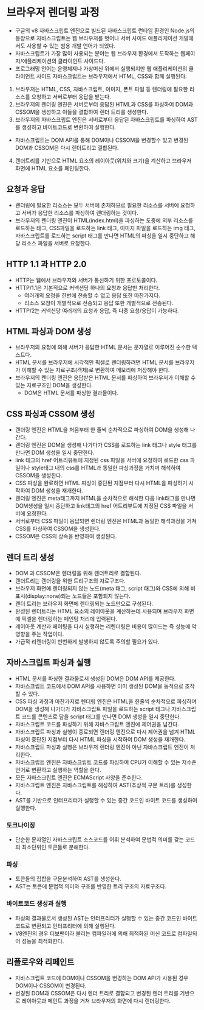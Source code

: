 # 브라우저 렌더링 과정

- 구글의 v8 자바스크립트 엔진으로 빌드된 자바스크립트 런타임 환경인 Node.js의 등장으로 자바스크립트는 웹 브라우저를 벗어나 서버 사이드 애플리케이션 개발에서도 사용할 수 있는 범용 개발 언어가 되었다.
- 자바스크립트가 가장 많이 사용되는 분야는 웹 브라우저 환경에서 도작하는 웹페이지/애플리케이션의 클라이언트 사이드다.
- 프로그래밍 언어는 운영체제나 가상머신 위에서 실행되지만 웹 애플리케이션의 클라이언트 사이드 자바스크립트는 브라우저에서 HTML, CSS와 함께 실행된다.

1. 브라우저는 HTML, CSS, 자바스크립트, 이미지, 폰트 파일 등 렌더링에 필요한 리소스를 요청하고 서버로부터 응답을 받는다.
2. 브라우저의 렌더링 엔진은 서버로부터 응답된 HTML과 CSS를 파싱하여 DOM과 CSSOM을 생성하고 이들을 결합하여 렌더 트리를 생성한다.
3. 브라우저의 자바스크립트 엔진은 서버로부터 응답된 자바스크립트를 파싱하여 AST를 생성하고 바이트코드로 변환하여 실행한다.

- 자바스크립트는 DOM API를 통해 DOM이나 CSSOM을 변경할수 있고 변경된 DOM과 CSSOM은 다시 렌더트리고 결합된다.

4. 렌더트리를 기반으로 HTML 요소의 레이아웃(위치와 크기)을 계산하고 브라우저 화면에 HTML 요소를 페인팅한다.

## 요청과 응답

- 렌더링에 필요한 리소스는 모두 서버에 존재하므로 필요한 리소스를 서버에 요청하고 서버가 응답한 리소스를 파싱하여 렌더링하는 것이다.
- 브라우저의 렌더링 엔진이 HTML(index.html)을 파싱하는 도중에 외부 리소스를 로드하는 태그, CSS파일을 로드하는 link 태그, 이미지 파일을 로드하는 img 태그, 자바스크립트를 로드하는 script 태그를 만나면 HTML의 파싱을 일시 중단하고 해당 리소스 파일을 서버로 요청한다.

## HTTP 1.1 과 HTTP 2.0

- HTTP는 웹에서 브라우저와 서버가 통신하기 위한 프로토콜이다.
- HTTP/1.1은 기본적으로 커넥션당 하나의 요청과 응답만 처리한다.
  - 여러개의 요청을 한번에 전송할 수 없고 응답 또한 마찬가지다.
  - 리소스 요청이 개별적으로 전송되고 응답 또한 개별적으로 전송된다.
- HTTP/2는 커넥션당 여러개의 요청과 응답, 즉 다중 요청/응답이 가능하다.

## HTML 파싱과 DOM 생성

- 브라우저의 요청에 의해 서버가 응답한 HTML 문서는 문자열로 이루어진 순수한 텍스트다.
- HTML 문서를 브라우저에 시각적인 픽셀로 렌더링하려면 HTML 문서를 브라우저가 이해할 수 있는 자료구조(객체)로 변환하여 메모리에 저장해야 한다.
- 브라우저의 렌더링 엔진은 응답받은 HTML 문서를 파싱하여 브라우저가 이해할 수 있는 자료구조인 DOM을 생성한다.
  - DOM은 HTML 문서를 파싱한 결과물이다.

## CSS 파싱과 CSSOM 생성

- 렌더링 엔진은 HTML을 처음부터 한 줄씩 순차적으로 파싱하여 DOM을 생성해 나간다.
- 렌더링 엔진은 DOM을 생성해 나가다가 CSS를 로드하는 link 태그나 style 태그를 만나면 DOM 생성을 일시 중단한다.
- link 태그의 href 어트리뷰트에 지정된 css 파일을 서버에 요청하여 로드한 css 파일이나 style태그 내의 css를 HTML과 동일한 파싱과정을 거치며 해석하여 CSSOM을 생성한다.
- CSS 파싱을 완료하면 HTML 파싱이 중단된 지점부터 다시 HTML을 파싱하기 시작하여 DOM 생성을 재개한다.
- 렌더링 엔진은 meta태그까지 HTML을 순차적으로 해석한 다음 link태그를 만나면 DOM생성을 일시 중단하고 link태그의 href 어트리뷰트에 지정된 CSS 파일을 서버에 요청한다.
- 서버로부터 CSS 파일이 응답되면 렌더링 엔진은 HTML과 동일한 해석과정을 거쳐 CSS를 파싱하여 CSSOM을 생성한다.
- CSSOM은 CSS의 상속을 반영하여 생성된다.

## 렌더 트리 생성

- DOM 과 CSSOM은 렌더링을 위해 렌더트리로 결합된다.
- 렌더트리는 렌더링을 위한 트리구조의 자료구조다.
- 브라우저 화면에 렌더링되지 않는 노드(meta 태그, script 태그)와 CSS에 의해 비표시(display:none)되는 노드들은 포함되지 않는다.
- 렌더 트리는 브라우저 화면에 렌더링되는 노드만으로 구성된다.
- 완성된 렌더트리는 HTML 요소의 레이아웃을 계산하는데 사용되며 브라우저 화면에 픽셀을 렌더링하는 페인팅 처리에 입력된다.
- 레이아웃 계산과 페이팅을 다시 실행하는 리렌더링은 비용이 많이드는 즉 성능에 악영향을 주는 작업이다.
- 가급적 리렌더링이 빈번하게 발생하지 않도록 주의할 필요가 있다.

## 자바스크립트 파싱과 실행

- HTML 문서를 파싱한 결과물로서 생성된 DOM은 DOM API를 제공한다.
- 자바스크립트 코드에서 DOM API를 사용하면 이미 생성된 DOM을 동적으로 조작할 수 있다.
- CSS 파싱 과정과 마찬가지로 렌더링 엔진은 HTML을 한줄씩 순차적으로 파싱하며 DOM을 생성해 나가다가 자바스크립트 파일을 로드하는 script 태그나 자바스크립트 코드를 콘텐츠로 담을 script 태그를 만나면 DOM 생성을 일시 중단한다.
- 자바스크립트 코드를 파싱하기 위해 자바스크립트 엔진에 제어권을 넘긴다.
- 자바스크립트 파싱과 실행이 종료되면 렌더링 엔진으로 다시 제어권을 넘겨 HTML 파싱이 중단된 지점부터 다시 HTML 파싱을 시작하여 DOM 생성을 재개한다.
- 자바스크립트 파싱과 실행은 브라우저 렌더링 엔진이 아닌 자바스크립트 엔진이 처리한다.
- 자바스크립트 엔진은 자바스크립트 코드를 파싱하여 CPU가 이해할 수 있는 저수준 언어로 변환하고 실행하는 역할을 한다.
- 모든 자바스크립트 엔진은 ECMAScript 사양을 준수한다.
- 자바스크립트 엔진은 자바스크립트를 해성하여 AST(추상적 구문 트리)를 생성한다.
- AST를 기반으로 인터프리터가 실행할 수 있는 중간 코드인 바이트 코드를 생성하여 실행한다.

### 토크나이징

- 단순한 문자열인 자바스크립트 소스코드를 어휘 분석하여 문법적 의미를 갖는 코드릐 최소단위인 토큰들로 분해한다.

### 파싱

- 토큰들의 집합을 구문분석하여 AST를 생성한다.
- AST는 토큰에 문법적 의미와 구조를 반영한 트리 구조의 자료구조다.

### 바이트코드 생성과 실행

- 파싱의 결과물로서 생성된 AST는 인터프리터가 실행할 수 있는 중간 코드인 바이트코드로 변환되고 인터프리터에 의해 실행된다.
- V8엔진의 경우 터보팬이라 불리는 컴파일러에 의해 최적화된 머신 코드로 컴파일되어 성능을 최적화한다.

## 리플로우와 리페인트

- 자바스크립트 코드에 DOM이나 CSSOM을 변경하는 DOM API가 사용된 경우 DOM이나 CSSOM이 변경된다.
- 변경된 DOM과 CSSOM은 다시 렌더 트리로 결합되고 변경된 렌더 트리를 기반으로 레이아웃과 페인트 과정을 거쳐 브라우저의 화면에 다시 렌더링한다.
